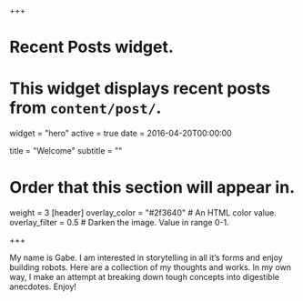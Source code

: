+++
# Recent Posts widget.
# This widget displays recent posts from `content/post/`.
widget = "hero"
active = true
date = 2016-04-20T00:00:00

title = "Welcome"
subtitle = ""

# Order that this section will appear in.
weight = 3
[header]
  overlay_color = "#2f3640"  # An HTML color value.
  overlay_filter = 0.5  # Darken the image. Value in range 0-1.

+++

My name is Gabe. I am interested in storytelling in all it’s forms and enjoy building robots. Here are a collection of my thoughts and works. In my own way, I make an attempt at breaking down tough concepts into digestible anecdotes. Enjoy!
